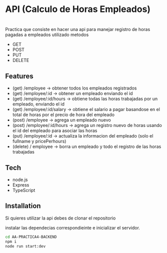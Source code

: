 # API (Calculo de Horas Empleados)

#

Practica que consiste en hacer una api  para manejar registro de horas pagadas a empleados utilizado metodos

- GET
- POST
- PUT
- DELETE

## Features

- (get) /employee -> obtener todos los empleados registrados
- (get) /employee/:id
-> obtener un empleado enviando el id
- (get) /employee/:id/hours
-> obtiene todas las horas trabajadas por un empleado, enviando el id
- (get) /employee/:id/salary
->  obtiene el salario a pagar basandose en el total de horas por el precio de hora del empleado
- (post) /employee
-> agrega un empleado nuevo
- (post) /employee/:id/hours
-> agrega un registro nuevo de horas usando el id del empleado para asociar las horas
- (put) /employee/:id
-> actualiza la informacion del empleado (solo el fullname y pricePerhours)
- (delete) / employee
-> borra un empleado y todo el registro de las horas trabajadas



## Tech

- node.js 
- Express
- TypeScript

## Installation

Si quieres utilizar la api debes de clonar el repositorio

instalar las dependecias correspondieinte e inicializar el servidor.

```sh
cd AA-PRACTICA4-BACKEND
npm i
node run start:dev
```
